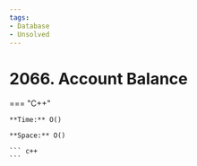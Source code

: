 ```yaml
---
tags:
- Database
- Unsolved
---
```



# 2066. Account Balance

=== "C++"

    **Time:** O()

    **Space:** O()

    ``` c++
    ```